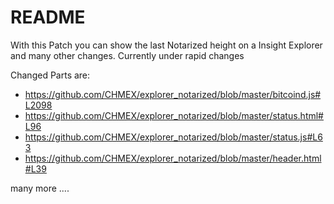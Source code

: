 # README

With this Patch you can show the last Notarized height on a Insight Explorer and many other changes. Currently under rapid changes



Changed Parts are:  
- https://github.com/CHMEX/explorer_notarized/blob/master/bitcoind.js#L2098
- https://github.com/CHMEX/explorer_notarized/blob/master/status.html#L96
- https://github.com/CHMEX/explorer_notarized/blob/master/status.js#L63
- https://github.com/CHMEX/explorer_notarized/blob/master/header.html#L39

many more ....

